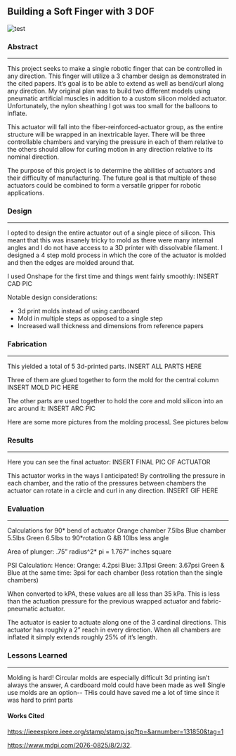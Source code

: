 ## Building a Soft Finger with 3 DOF
![test](imgs/finger/finger.gif)

### Abstract
---
This project seeks to make a single robotic finger that can be controlled in any direction. This finger will utilize a 3 chamber design as demonstrated in the cited papers. It’s goal is to be able to extend as well as bend/curl along any direction. My original plan was to build two different models using pneumatic artificial muscles in addition to a custom silicon molded actuator. Unfortunately, the nylon sheathing I got was too small for the balloons to inflate. 

This actuator will fall into the fiber-reinforced-actuator group, as the entire structure will be wrapped in an inextricable layer. There will be three controllable chambers and varying the pressure in each of them relative to the others should allow for curling motion in any direction relative to its nominal direction.

The purpose of this project is to determine the abilities of actuators and their difficulty of manufacturing. The future goal is that multiple of these actuators could be combined to form a versatile gripper for robotic applications. 


### Design
---
I opted to design the entire actuator out of a single piece of silicon. This meant that this was insanely tricky to mold as there were many internal angles and I do not have access to a 3D printer with dissolvable filament. I designed a 4 step mold process in which the core of the actuator is molded and then the edges are molded around that.

 I used Onshape for the first time and things went fairly smoothly:
INSERT CAD PIC

Notable design considerations:
- 3d print molds instead of using cardboard
- Mold in multiple steps as opposed to a single step
- Increased wall thickness and dimensions from reference papers



### Fabrication
---
This yielded a total of 5 3d-printed parts. 
INSERT ALL PARTS HERE


Three of them are glued together to form the mold for the central column
INSERT MOLD PIC HERE

The other parts are used together to hold the core and mold silicon into an arc around it:
INSERT ARC PIC

Here are some more pictures from the molding processL
See pictures below

### Results
---
Here you can see the final actuator:
INSERT FINAL PIC OF ACTUATOR

This actuator works in the ways I anticipated! By controlling the pressure in each chamber, and the ratio of the pressures between chambers the actuator can rotate in a circle and curl in any direction.
INSERT GIF HERE


### Evaluation
---
Calculations for 90* bend of actuator
Orange chamber 7.5lbs
Blue chamber 5.5lbs
Green 6.5lbs to 90*rotation
G &B 10lbs less angle

Area of plunger:
.75” radius^2* pi = 1.767” inches square 

PSI Calculation:
Hence:
Orange: 4.2psi
Blue: 3.11psi
Green: 3.67psi
Green & Blue at the same time: 3psi for each chamber (less rotation than the single chambers)

When converted to kPA, these values are all less than 35 kPa. This is less than the actuation pressure for the previous wrapped actuator and fabric-pneumatic actuator. 

The actuator is easier to actuate along one of the 3 cardinal directions. This actuator has roughly a 2” reach in every direction. When all chambers are inflated it simply extends roughly 25% of it’s length. 


### Lessons Learned
---
Molding is hard!
Circular molds are especially difficult
3d printing isn’t always the answer, A cardboard mold could have been made as well
Single use molds are an option-- THis could have saved me a lot of time since it was hard to print parts


#### Works Cited
 https://ieeexplore.ieee.org/stamp/stamp.jsp?tp=&arnumber=131850&tag=1
 
 https://www.mdpi.com/2076-0825/8/2/32.

